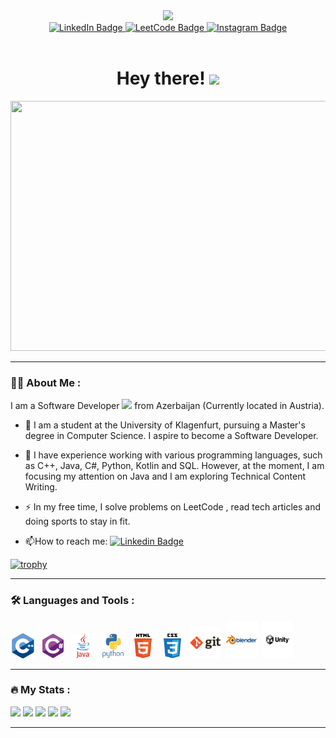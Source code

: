 <div id="header" align="center">
  <img src="https://media.giphy.com/media/RbDKaczqWovIugyJmW/giphy.gif)https://media.giphy.com/media/RbDKaczqWovIugyJmW/giphy.gif" width="320"/>



<div id="badges">
  <a href="https://www.linkedin.com/in/rafael-agashirinov-973116253/">
  <img src="https://img.shields.io/badge/LinkedIn-blue?style=for-the-badge&logo=linkedin&logoColor=white" alt="LinkedIn Badge"/>
  </a>

  <a href="https://leetcode.com/RafaelBlackwood/">
  <img src="https://img.shields.io/badge/LeetCode-000000?style=for-the-badge&logo=LeetCode&logoColor=#d16c06" alt="LeetCode Badge"/>
   </a>
  
   <a href="https://www.instagram.com/rafael_blackwood/">
  <img src="https://img.shields.io/badge/Instagram-%23E4405F.svg?style=for-the-badge&logo=Instagram&logoColor=white" alt="Instagram Badge"/>
   </a>

</div>

<img src="https://komarev.com/ghpvc/?username=RafaelBlackwood&style=flat-square&color=blue" alt="" width ="150"/>

<h1>
  Hey there! 
  <img src="https://media.giphy.com/media/w1OBpBd7kJqHrJnJ13/giphy.gif" width="40px"/>
</h1>

</div>

<div align="center">
  <img src="https://media.giphy.com/media/4rZA5D22301iMgrUNd/giphy.gif" width="600" height="400"/>
</div>

---

### :man_technologist: About Me :
I am a Software Developer <img src="https://media.giphy.com/media/WUlplcMpOCEmTGBtBW/giphy.gif" width="30"> from Azerbaijan (Currently located in Austria).

- :telescope: I am a student at the University of Klagenfurt, pursuing a Master's degree in Computer Science.  I aspire to become a Software Developer.

- :seedling: I have experience working with various programming languages, such as C++, Java, C#, Python, Kotlin and SQL. However, at the moment, I am focusing my attention on Java and I am exploring Technical Content Writing.

- :zap: In my free time, I solve problems on LeetCode , read tech articles and doing sports to stay in fit. 

- :mailbox:How to reach me: [![Linkedin Badge](https://img.shields.io/badge/-Rafael-blue?style=flat&logo=Linkedin&logoColor=white)](https://www.linkedin.com/in/rafael-agashirinov-973116253/)


[![trophy](https://github-profile-trophy.vercel.app/?username=RafaelBlackwood)](https://github.com/ryo-ma/github-profile-trophy)

  ---

### :hammer_and_wrench: Languages and Tools :
 <img src="https://github.com/devicons/devicon/blob/master/icons/cplusplus/cplusplus-original.svg" title="C++" alt="C++" width="40" height="40"/>&nbsp;
 <img src="https://github.com/devicons/devicon/blob/master/icons/csharp/csharp-original.svg" title="C#" alt="C#" width="40" height="40"/>&nbsp;
 <img src="https://github.com/devicons/devicon/blob/master/icons/java/java-original-wordmark.svg" title="Java" alt="Java" width="40" height="40"/>&nbsp;
 <img src="https://github.com/devicons/devicon/blob/master/icons/python/python-original-wordmark.svg" title="Python" alt="Python" width="40" height="40"/>&nbsp;
 <img src="https://github.com/devicons/devicon/blob/master/icons/html5/html5-original-wordmark.svg" title="HTML" alt="HTML" width="40" height="40"/>&nbsp;
 <img src="https://github.com/devicons/devicon/blob/master/icons/css3/css3-original-wordmark.svg" title="CSS" alt="CSS" width="40" height="40"/>&nbsp;
  <img src="https://github.com/devicons/devicon/blob/master/icons/git/git-original-wordmark.svg" title="Git" alt="Git" width="50" height="50"/>&nbsp;
  <img src="https://github.com/devicons/devicon/blob/master/icons/blender/blender-original-wordmark.svg" title="Blender" alt="Blender" width="50" height="60"/>&nbsp;
  <img src="https://github.com/devicons/devicon/blob/master/icons/unity/unity-original-wordmark.svg" title="Unity" alt="Unity" width="50" height="60"/>&nbsp;
 

---

### :fire: My Stats :

![](http://github-profile-summary-cards.vercel.app/api/cards/profile-details?username=RafaelBlackwood&theme=aura)
![](http://github-profile-summary-cards.vercel.app/api/cards/repos-per-language?username=RafaelBlackwood&theme=aura)
![](http://github-profile-summary-cards.vercel.app/api/cards/most-commit-language?username=RafaelBlackwood&theme=aura)
![](http://github-profile-summary-cards.vercel.app/api/cards/stats?username=RafaelBlackwood&theme=aura)
![](http://github-profile-summary-cards.vercel.app/api/cards/productive-time?username=RafaelBlackwood&theme=aura&utcOffset=8)

---

  
</div>
